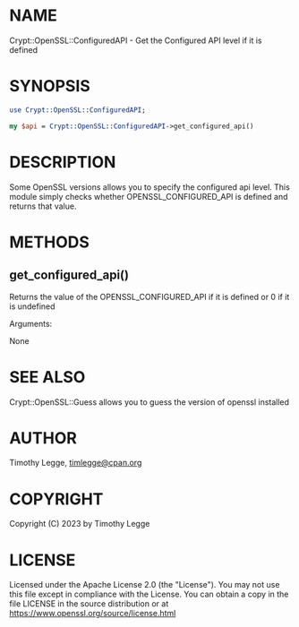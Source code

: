 # NAME

Crypt::OpenSSL::ConfiguredAPI - Get the Configured API level if it is defined

# SYNOPSIS

```perl
use Crypt::OpenSSL::ConfiguredAPI;

my $api = Crypt::OpenSSL::ConfiguredAPI->get_configured_api()
```

# DESCRIPTION

Some OpenSSL versions allows you to specify the configured api level.  This
module simply checks whether OPENSSL\_CONFIGURED\_API is defined and returns that
value.

# METHODS

## get\_configured\_api()

Returns the value of the OPENSSL\_CONFIGURED\_API if it is defined or 0 if it is undefined

Arguments:

None

# SEE ALSO

Crypt::OpenSSL::Guess allows you to guess the version of openssl installed

# AUTHOR

Timothy Legge, <timlegge@cpan.org>

# COPYRIGHT

Copyright (C) 2023 by Timothy Legge

# LICENSE

Licensed under the Apache License 2.0 (the "License").  You may not use
this file except in compliance with the License.  You can obtain a copy
in the file LICENSE in the source distribution or at
https://www.openssl.org/source/license.html
